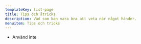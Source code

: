 ```yaml
---
templateKey: list-page
title: Tips och åtricks
description: Vad som kan vara bra att veta när något händer.
menuitem: Tips och tricks
---
```

* Använd inte
